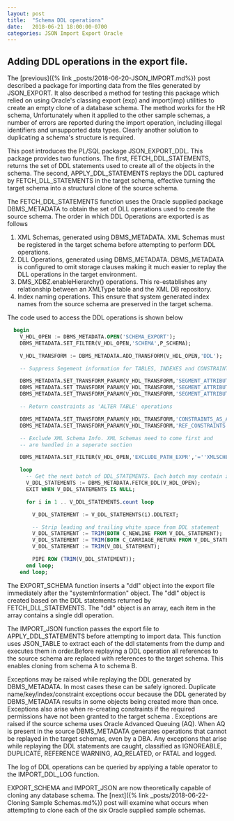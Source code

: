 ```yaml
---
layout: post
title:  "Schema DDL operations"
date:   2018-06-21 18:00:00-0700
categories: JSON Import Export Oracle
---
```


## Adding DDL operations in the export file.

The [previous]({% link _posts/2018-06-20-JSON_IMPORT.md%}) post described a package for importing data from the files generated by JSON_EXPORT. It also described a method for testing this package which relied on using Oracle's classing export (exp) and import(imp) utilities to  create an empty clone of a database schema. The method works for the HR schema, Unfortunately when it applied to the  other sample schemas, a number of errors are reported during the import operation, including illegal identifiers and unsupported data types. Clearly another solution to duplicating a schema's structure is required. 

This post introduces the PL/SQL package JSON_EXPORT_DDL. This package provides two functions. The first, FETCH_DDL_STATEMENTS, returns the set of DDL statements used to create all of the objects in the schema. The second, APPLY_DDL_STATEMENTS replays the DDL captured by FETCH_DLL_STATEMENTS in the target schema, effective turning the target schema into a structural clone of the source schema.

The FETCH_DDL_STATEMENTS function uses the Oracle supplied package DBMS_METADATA  to obtain the set of DLL operations used to create the source schema. The order in which DDL Operations are exported is as follows

1. XML Schemas, generated using DBMS_METADATA. XML Schemas must be registered in the target schema before attempting to perform DDL operations.
2. DLL Operations, generated using DBMS_METADATA. DBMS_METADATA is configured to omit storage clauses making it much easier to replay the DLL operations in the target environment.
3. DMS_XDBZ.enableHierarchy() operations. This re-establishes any relationship between an XMLType table and the XML DB repository.
4. Index naming operations. This ensure that system generated index names from the source schema are preserved in the target schema.

The code used to access the DDL operations is shown below

```SQL
  begin
    V_HDL_OPEN := DBMS_METADATA.OPEN('SCHEMA_EXPORT');
    DBMS_METADATA.SET_FILTER(V_HDL_OPEN,'SCHEMA',P_SCHEMA);

    V_HDL_TRANSFORM := DBMS_METADATA.ADD_TRANSFORM(V_HDL_OPEN,'DDL');

    -- Suppress Segement information for TABLES, INDEXES and CONSTRAINTS

    DBMS_METADATA.SET_TRANSFORM_PARAM(V_HDL_TRANSFORM,'SEGMENT_ATTRIBUTES',false,'TABLE');
    DBMS_METADATA.SET_TRANSFORM_PARAM(V_HDL_TRANSFORM,'SEGMENT_ATTRIBUTES',false,'INDEX');
    DBMS_METADATA.SET_TRANSFORM_PARAM(V_HDL_TRANSFORM,'SEGMENT_ATTRIBUTES',false,'CONSTRAINT');

    -- Return constraints as 'ALTER TABLE' operations

    DBMS_METADATA.SET_TRANSFORM_PARAM(V_HDL_TRANSFORM,'CONSTRAINTS_AS_ALTER',true,'TABLE');
    DBMS_METADATA.SET_TRANSFORM_PARAM(V_HDL_TRANSFORM,'REF_CONSTRAINTS',false,'TABLE');

    -- Exclude XML Schema Info. XML Schemas need to come first and 
    -- are handled in a seperate section

    DBMS_METADATA.SET_FILTER(V_HDL_OPEN,'EXCLUDE_PATH_EXPR','=''XMLSCHEMA''');

    loop
      -- Get the next batch of DDL_STATEMENTS. Each batch may contain zero or more statements.
      V_DDL_STATEMENTS := DBMS_METADATA.FETCH_DDL(V_HDL_OPEN);
	  EXIT WHEN V_DDL_STATEMENTS IS NULL;

      for i in 1 .. V_DDL_STATEMENTS.count loop

  	    V_DDL_STATEMENT := V_DDL_STATEMENTS(i).DDLTEXT;

  	    -- Strip leading and trailing white space from DDL statement
	    V_DDL_STATEMENT := TRIM(BOTH C_NEWLINE FROM V_DDL_STATEMENT);
        V_DDL_STATEMENT := TRIM(BOTH C_CARRIAGE_RETURN FROM V_DDL_STATEMENT);
        V_DDL_STATEMENT := TRIM(V_DDL_STATEMENT);

        PIPE ROW (TRIM(V_DDL_STATEMENT));
      end loop;
    end loop;
```

The EXPORT_SCHEMA function inserts a "ddl" object into the export file immediately after the "systemInformation" object. The "ddl" object is created based on the DDL statements returned by FETCH_DLL_STATEMENTS. The "ddl" object is an array, each item in the array contains a single ddl operation.

The IMPORT_JSON function passes the export file to APPLY_DDL_STATEMENTS before attempting to import data. This function uses JSON_TABLE to extract each of the ddl statements from the dump and executes them in order.Before replaying a DDL operation all references to the source schema are replaced with references to the target schema. This enables cloning from schema A to schema B.

Exceptions may be raised while replaying the DDL generated by DBMS_METADATA.  In most cases these can be safely ignored. Duplicate name/key/index/constraint exceptions occur because the DDL generated by DBMS_METADATA results in some objects being created more than once.  Exceptions also  arise when re-creating constraints if the required permissions have not been granted to the target schema . Exceptions are raised if the source schema uses Oracle Advanced Queuing (AQ). When AQ is present in the source DBMS_METADATA generates operations that cannot be  replayed in the target schemas, even by a  DBA.  Any exceptions that arise while replaying the DDL statements are caught, classified as IGNOREABLE, DUPLICATE, REFERENCE  WARNING, AQ_RELATED, or FATAL and logged.

The log of DDL operations can be queried by applying a table operator to the IMPORT_DDL_LOG function.

EXPORT_SCHEMA and IMPORT_JSON are now theoretically capable of cloning any database schema. The [next]({% link _posts/2018-06-22-Cloning Sample Schemas.md%}) post will examine what occurs when attempting to clone each of the six Oracle supplied sample schemas.
